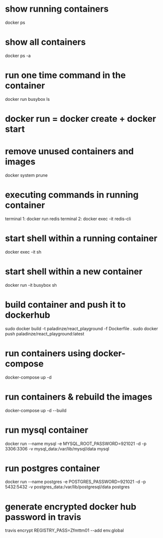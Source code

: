 # show running containers
docker ps

# show all containers
docker ps -a

# run one time command in the container
docker run busybox ls

# docker run = docker create + docker start

# remove unused containers and images
docker system prune

# executing commands in running container
terminal 1:
  docker run redis
terminal 2:
  docker exec -it <containerId> redis-cli

# start shell within a running container
docker exec -it <containerId> sh

# start shell within a new container
docker run -it busybox sh


# build container and push it to dockerhub
sudo docker build -t paladinze/react_playground -f Dockerfile .
sudo docker push paladinze/react_playground:latest


# run containers using docker-compose
docker-compose up -d

# run containers & rebuild the images
docker-compose up -d --build


# run mysql container
docker run --name mysql -e MYSQL_ROOT_PASSWORD=921021 -d -p 3306:3306 -v mysql_data:/var/lib/mysql/data mysql


# run postgres container
docker run --name postgres -e POSTGRES_PASSWORD=921021 -d -p 5432:5432 -v postgres_data:/var/lib/postgresql/data postgres

# generate encrypted docker hub password in travis
travis encrypt REGISTRY_PASS=Zfmttm01 --add env.global
